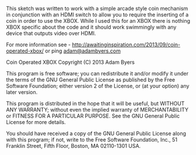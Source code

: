 This sketch was written to work with a simple arcade style coin mechanism in conjunction with an HDMI switch to allow 
you to require the inserting of a coin in order to use the XBOX. While I used this for an XBOX there is nothing XBOX 
specific about the code and it should work swimmingly with any device that outputs video over HDMI. 

For more information see - http://awaitinginspiration.com/2013/09/coin-operated-xbox/ or ping adam@adambyers.com

Coin Operated XBOX
Copyright (C) 2013 Adam Byers

This program is free software; you can redistribute it and/or modify
it under the terms of the GNU General Public License as published by
the Free Software Foundation; either version 2 of the License, or
(at your option) any later version.

This program is distributed in the hope that it will be useful,
but WITHOUT ANY WARRANTY; without even the implied warranty of
MERCHANTABILITY or FITNESS FOR A PARTICULAR PURPOSE.  See the
GNU General Public License for more details.

You should have received a copy of the GNU General Public License along
with this program; if not, write to the Free Software Foundation, Inc.,
51 Franklin Street, Fifth Floor, Boston, MA 02110-1301 USA.